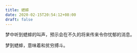 ```yaml
---
title: 蟋蟀
date: 2020-02-15T20:54:12+08:00
draft: false
---
```


梦中听到蟋蟀的叫声，预示会在不久的将来传来令你忧郁的消息。<br>

梦到蟋蟀，意味着和贫穷搏斗。<br>
